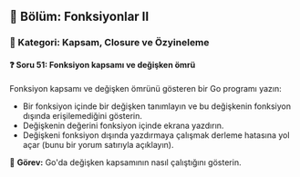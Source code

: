 ## 📘 Bölüm: Fonksiyonlar II  
### 🔹 Kategori: Kapsam, Closure ve Özyineleme  
#### ❓ Soru 51: Fonksiyon kapsamı ve değişken ömrü

Fonksiyon kapsamı ve değişken ömrünü gösteren bir Go programı yazın:

- Bir fonksiyon içinde bir değişken tanımlayın ve bu değişkenin fonksiyon dışında erişilemediğini gösterin.
- Değişkenin değerini fonksiyon içinde ekrana yazdırın.
- Değişkeni fonksiyon dışında yazdırmaya çalışmak derleme hatasına yol açar (bunu bir yorum satırıyla açıklayın).

🔧 **Görev:** Go'da değişken kapsamının nasıl çalıştığını gösterin.
